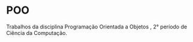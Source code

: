 # POO
Trabalhos da disciplina Programação Orientada a Objetos , 2° período de Ciência da Computação.
